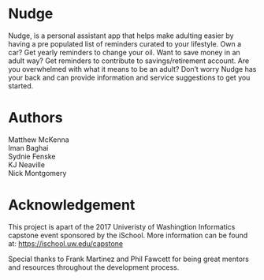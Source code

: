 # Nudge
Nudge, is a personal assistant app that helps make adulting easier by having a pre populated list of reminders curated to your lifestyle. Own a car? Get yearly reminders to change your oil. Want to save money in an adult way? Get reminders to contribute to savings/retirement account. Are you overwhelmed with what it means to be an adult? Don’t worry Nudge has your back and can provide information and service suggestions to get you started.

# Authors
Matthew McKenna<br />
Iman Baghai<br />
Sydnie Fenske<br />
KJ Neaville<br />
Nick Montgomery





# Acknowledgement
This project is apart of the 2017 Univeristy of Washingtion Informatics capstone event sponsored by the iSchool. More information can be found at: https://ischool.uw.edu/capstone

Special thanks to Frank Martinez and Phil Fawcett for being great mentors and resources throughout the development process.
